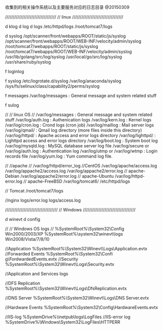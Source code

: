收集到的相关操作系统以及主要服务对应的日志目录
@20150309

/////////////////////////////////
// linux
/////////////////////////////////


d klog
d log
d logs
/etc/httpd/logs
/root/tomcat7/logs


d syslog
/opt/scanner/front/webapps/ROOT/static/js/syslog
/opt/scanner/front/webapps/ROOT/WEB-INF/velocity/admin/syslog
/root/tomcat7/webapps/ROOT/static/js/syslog
/root/tomcat7/webapps/ROOT/WEB-INF/velocity/admin/syslog
/usr/lib/golang/src/log/syslog
/usr/local/go/src/log/syslog
/usr/share/ruby/syslog


f loginlog


f syslog
/etc/logrotate.d/syslog
/var/log/anaconda/syslog
/sys/fs/selinux/class/capability2/perms/syslog


f messages
/var/log/messages : General message and system related stuff


f sulog


//
// linux OS
//
/var/log/messages : General message and system related stuff
/var/log/auth.log : Authenication logs
/var/log/kern.log : Kernel logs
/var/log/cron.log : Crond logs (cron job)
/var/log/maillog : Mail server logs
/var/log/qmail/ : Qmail log directory (more files inside this directory)
/var/log/httpd/ : Apache access and error logs directory
/var/log/lighttpd/ : Lighttpd access and error logs directory
/var/log/boot.log : System boot log
/var/log/mysqld.log : MySQL database server log file
/var/log/secure or /var/log/auth.log : Authentication log
/var/log/utmp or /var/log/wtmp : Login records file
/var/log/yum.log : Yum command log file.


//
//apache
//
/var/log/httpd/error_log    //CentOS
/var/log/apache/access.log
/var/log/appache2/access.log
/var/log/appache2/error.log // apache-Debian
/var/log/appache2/error.log // apache-Ubuntu
/var/log/httpd-error.log    // apache-FreeBSD
/var/log/tomcat6/
/etc/httpd/logs


// Tomcat
/root/tomcat7/logs


//nginx
logs/error.log
logs/access.log


//////////////////////////////////
// Windows
//////////////////////////////////

d winevt
d config


//
// Windows OS logs
//
%SystemRoot%\System32\Config          Win2000/2003/XP
%SystemRoot%\system32\winevt\logs     Win2008/Vista/7/8/10

//Application
%SystemRoot%\System32\Winevt\Logs\Application.evtx
//Forwarded Events
%SystemRoot%\System32\Confi g\FordwardedEvents.evtx
//Security
%SystemRoot%\System32\Winevt\Logs\Security.evtx


//Application and Services logs

//DFS Replication
%SystemRoot%\System32\Winevt\Logs\DfsReplication.evtx

//DNS Server
%SystemRoot%\System32\Winevt\Logs\DNS Server.evtx

//Hardware Events
%SystemRoot%\System32\Config\HardwareEvents.evtx

//IIS-log
%SystemDrive%\inetpub\logs\LogFiles
//IIS-error log
%SystemDrive%\Windows\System32\LogFiles\HTTPERR

